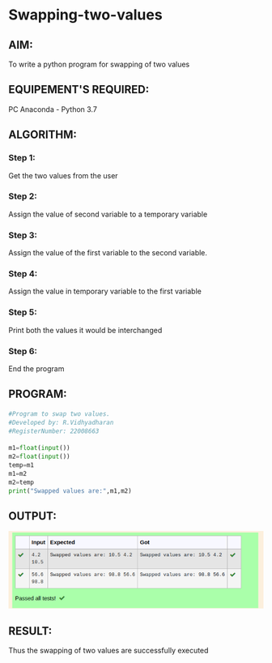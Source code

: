 # Swapping-two-values
## AIM:
To write a python program for swapping of two values
## EQUIPEMENT'S REQUIRED: 
PC
Anaconda - Python 3.7
## ALGORITHM: 
### Step 1:
Get the two values from the user
### Step 2: 
Assign the value of second variable to a temporary variable 
### Step 3: 
Assign the value of the first variable to the second variable.
### Step 4:  
Assign the value in temporary variable to the first variable
### Step 5: 
Print both the values it would be interchanged
### Step 6: 
End the program
## PROGRAM:
```py
#Program to swap two values.
#Developed by: R.Vidhyadharan
#RegisterNumber: 22008663

m1=float(input())
m2=float(input())
temp=m1
m1=m2
m2=temp
print("Swapped values are:",m1,m2)
```
## OUTPUT:
![output](/swapping%20of%20two%20variables.png)
## RESULT:
Thus the swapping of two values are successfully executed




